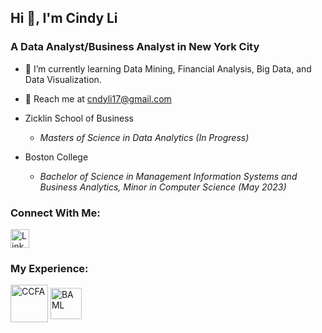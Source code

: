 ## Hi 👋, I'm Cindy Li

### A Data Analyst/Business Analyst in New York City
* 🌱 I’m currently learning Data Mining, Financial Analysis, Big Data, and Data Visualization.

* 📮 Reach me at cndyli17@gmail.com

* Zicklin School of Business
  * _Masters of Science in Data Analytics (In Progress)_

* Boston College
  * _Bachelor of Science in Management Information Systems and Business Analytics, Minor in Computer Science (May 2023)_

### Connect With Me: 
<a href="https://www.linkedin.com/in/cndyli/" target="_blank" rel="nofollow">
<img align="center" src="https://www.iconpacks.net/icons/1/free-linkedin-icon-130-thumb.png" alt="LinkedIn" height="30"  style="max-width: 100%;"></a>

### My Experience:
<a href="https://www.crohnscolitisfoundation.org/" target="_blank" rel="nofollow">
<img align="center" src="https://encrypted-tbn0.gstatic.com/images?q=tbn:ANd9GcR1sPt6najFyexdWTjI4Brnnj8dmj5wLHwItw&s" alt="CCFA" height="60"  style="max-width: 100%;"></a>

<a href="https://www.bankofamerica.com/" target="_blank" rel="nofollow">
<img align="center" src="https://media.bizj.us/view/img/11138963/new-bank-of-america-logo*1200xx3000-1688-0-356.jpg" alt="BAML" height="50"  style="max-width: 100%;"></a>

<!--
**cndy17/cndy17** is a ✨ _special_ ✨ repository because its `README.md` (this file) appears on your GitHub profile.

Here are some ideas to get you started:

- 🔭 I’m currently working on ...
- 🌱 I’m currently learning ...
- 👯 I’m looking to collaborate on ...
- 🤔 I’m looking for help with ...
- 💬 Ask me about ...
- 📫 How to reach me: ...
- 😄 Pronouns: ...
- ⚡ Fun fact: ...
-->
